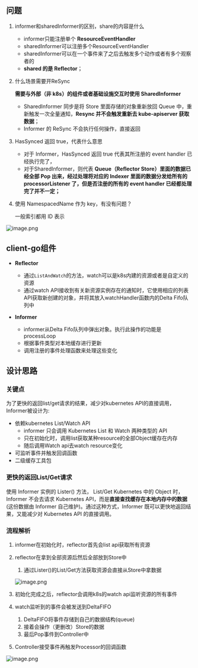 ## 问题

1. informer和sharedInformer的区别，share的内容是什么
    
    - informer只能注册单个 **ResourceEventHandler**
    - sharedInformer可以注册多个ResourceEventHandler
    - sharedInformer可以在一个事件来了之后去触发多个动作或者有多个观察者的
    - **shared 的是 Reflector**；
2. 什么场景需要开ReSync
    
    **需要与外部（非 k8s）的组件或者基础设施交互时使用 SharedInformer**
    
    - SharedInformer 同步是将 Store 里面存储的对象重新放回 Queue 中，重新触发一次全量通知，**Resync 并不会触发重新去 kube-apiserver 获取数据**；
    - Informer 的 ReSync 不会执行任何操作，直接返回
3. HasSynced 返回 true，代表什么意思
    
    - 对于 Informer，HasSynced 返回 true 代表其所注册的 event handler 已经执行完了，
    - 对于SharedInformer，则代表 **Queue（Reflector Store）里面的数据已经全部 Pop 出来，经过处理将对应的 Indexer 里面的数据分发给所有的 processorListener 了，但是否注册的所有的 event handler 已经都处理完了并不一定；**
4. 使用 NamespacedName 作为 key，有没有问题？
    
    一般索引都用 ID 表示
    

![image.png](https://prod-files-secure.s3.us-west-2.amazonaws.com/f2062e5a-796f-4aa4-b4f5-622e1c9b1ca5/46f0b006-c525-415e-87a0-00c429928847/image.png)

## client-go组件

- **Reflector**
    
    - 通过`ListAndWatch`的方法，watch可以是k8s内建的资源或者是自定义的资源
    - 通过watch API接收到有关新资源实例存在的通知时，它使用相应的列表API获取新创建的对象，并将其放入watchHandler函数内的Delta Fifo队列中
- **Informer**
    
    - informer从Delta Fifo队列中弹出对象。执行此操作的功能是processLoop
    - 根据事件类型对本地缓存进行更新
    - 调用注册的事件处理函数来处理这些变化

## 设计思路

### 关键点

为了更快的返回list/get请求的结果，减少对kubernetes API的直接调用，Informer被设计为:

- 依赖kubernetes List/Watch API
    - informer 只会调用 Kubernetes List 和 Watch 两种类型的 API
    - 只在初始化时，调用list获取某种resource的全部Object缓存在内存
    - 随后调用Watch api去watch resource变化
- 可监听事件并触发回调函数
- 二级缓存工具包

### 更快的返回List/Get请求

使用 Informer 实例的 Lister() 方法， List/Get Kubernetes 中的 Object 时，Informer 不会去请求 Kubernetes API，而是**直接查找缓存在本地内存中的数据**(这份数据由 Informer 自己维护)。通过这种方式，Informer 既可以更快地返回结果，又能减少对 Kubernetes API 的直接调用。

### 流程解析

1. informer在初始化时，reflector首先会list api获取所有资源
    
2. reflector在拿到全部资源后然后全部放到Store中
    
    1. 通过Lister()的List/Get方法获取资源会直接从Store中拿数据
    
    ![image.png](https://prod-files-secure.s3.us-west-2.amazonaws.com/f2062e5a-796f-4aa4-b4f5-622e1c9b1ca5/2e2d9808-ae96-4d05-8cb3-cd3c8c840daf/image.png)
    
3. 初始化完成之后，reflector会调用k8s的watch api监听资源的所有事件
    
4. watch监听到的事件会被发送到DeltaFIFO
    
    1. DeltaFIFO将事件存储到自己的数据结构(queue)
    2. 接着会操作（更删改）Store的数据
    3. 最后Pop事件到Controller中
5. Controller接受事件再触发Processor的回调函数
    

![image.png](https://prod-files-secure.s3.us-west-2.amazonaws.com/f2062e5a-796f-4aa4-b4f5-622e1c9b1ca5/136212b9-1969-411f-bc23-f8ed9b40a70d/image.png)